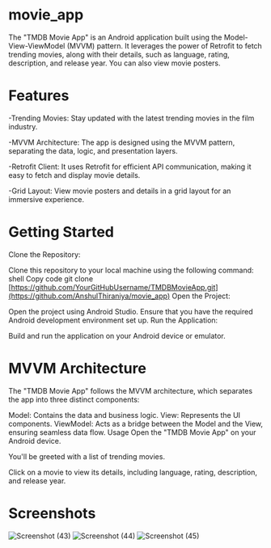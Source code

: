 # movie_app
The "TMDB Movie App" is an Android application built using the Model-View-ViewModel (MVVM) pattern. It leverages the power of Retrofit to fetch trending movies, along with their details, such as language, rating, description, and release year. You can also view movie posters.

# Features
-Trending Movies: Stay updated with the latest trending movies in the film industry.

-MVVM Architecture: The app is designed using the MVVM pattern, separating the data, logic, and presentation layers.

-Retrofit Client: It uses Retrofit for efficient API communication, making it easy to fetch and display movie details.

-Grid Layout: View movie posters and details in a grid layout for an immersive experience.

# Getting Started
Clone the Repository:

Clone this repository to your local machine using the following command:
shell
Copy code
git clone [https://github.com/YourGitHubUsername/TMDBMovieApp.git](https://github.com/AnshulThiraniya/movie_app)
Open the Project:

Open the project using Android Studio.
Ensure that you have the required Android development environment set up.
Run the Application:

Build and run the application on your Android device or emulator.
# MVVM Architecture
The "TMDB Movie App" follows the MVVM architecture, which separates the app into three distinct components:

Model: Contains the data and business logic.
View: Represents the UI components.
ViewModel: Acts as a bridge between the Model and the View, ensuring seamless data flow.
Usage
Open the "TMDB Movie App" on your Android device.

You'll be greeted with a list of trending movies.

Click on a movie to view its details, including language, rating, description, and release year.

# Screenshots
![Screenshot (43)](https://github.com/AnshulThiraniya/movie_app/assets/70026554/1ca3b509-3b67-48ba-b749-4d6e58cc5c6a)
![Screenshot (44)](https://github.com/AnshulThiraniya/movie_app/assets/70026554/911e4925-7854-43b1-8dcf-808739bbfc1a)
![Screenshot (45)](https://github.com/AnshulThiraniya/movie_app/assets/70026554/be93e6d6-bac8-4518-b6c4-5f2c41833df5)


